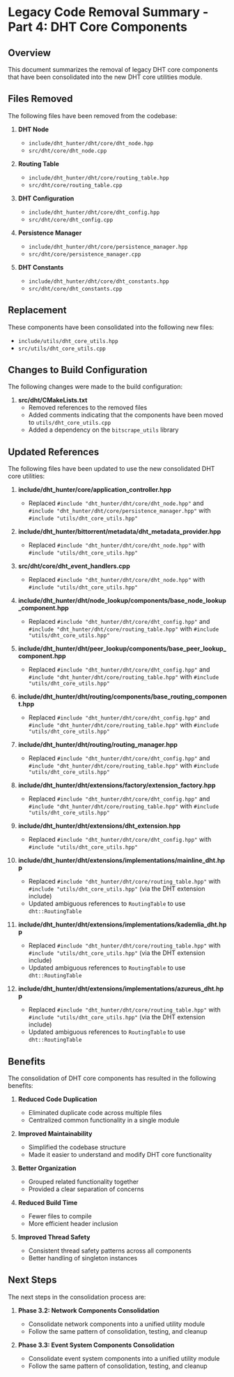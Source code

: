 # Legacy Code Removal Summary - Part 4: DHT Core Components

## Overview

This document summarizes the removal of legacy DHT core components that have been consolidated into the new DHT core utilities module.

## Files Removed

The following files have been removed from the codebase:

1. **DHT Node**
   - `include/dht_hunter/dht/core/dht_node.hpp`
   - `src/dht/core/dht_node.cpp`

2. **Routing Table**
   - `include/dht_hunter/dht/core/routing_table.hpp`
   - `src/dht/core/routing_table.cpp`

3. **DHT Configuration**
   - `include/dht_hunter/dht/core/dht_config.hpp`
   - `src/dht/core/dht_config.cpp`

4. **Persistence Manager**
   - `include/dht_hunter/dht/core/persistence_manager.hpp`
   - `src/dht/core/persistence_manager.cpp`

5. **DHT Constants**
   - `include/dht_hunter/dht/core/dht_constants.hpp`
   - `src/dht/core/dht_constants.cpp`

## Replacement

These components have been consolidated into the following new files:

- `include/utils/dht_core_utils.hpp`
- `src/utils/dht_core_utils.cpp`

## Changes to Build Configuration

The following changes were made to the build configuration:

1. **src/dht/CMakeLists.txt**
   - Removed references to the removed files
   - Added comments indicating that the components have been moved to `utils/dht_core_utils.cpp`
   - Added a dependency on the `bitscrape_utils` library

## Updated References

The following files have been updated to use the new consolidated DHT core utilities:

1. **include/dht_hunter/core/application_controller.hpp**
   - Replaced `#include "dht_hunter/dht/core/dht_node.hpp"` and `#include "dht_hunter/dht/core/persistence_manager.hpp"` with `#include "utils/dht_core_utils.hpp"`

2. **include/dht_hunter/bittorrent/metadata/dht_metadata_provider.hpp**
   - Replaced `#include "dht_hunter/dht/core/dht_node.hpp"` with `#include "utils/dht_core_utils.hpp"`

3. **src/dht/core/dht_event_handlers.cpp**
   - Replaced `#include "dht_hunter/dht/core/dht_node.hpp"` with `#include "utils/dht_core_utils.hpp"`

4. **include/dht_hunter/dht/node_lookup/components/base_node_lookup_component.hpp**
   - Replaced `#include "dht_hunter/dht/core/dht_config.hpp"` and `#include "dht_hunter/dht/core/routing_table.hpp"` with `#include "utils/dht_core_utils.hpp"`

5. **include/dht_hunter/dht/peer_lookup/components/base_peer_lookup_component.hpp**
   - Replaced `#include "dht_hunter/dht/core/dht_config.hpp"` and `#include "dht_hunter/dht/core/routing_table.hpp"` with `#include "utils/dht_core_utils.hpp"`

6. **include/dht_hunter/dht/routing/components/base_routing_component.hpp**
   - Replaced `#include "dht_hunter/dht/core/dht_config.hpp"` and `#include "dht_hunter/dht/core/routing_table.hpp"` with `#include "utils/dht_core_utils.hpp"`

7. **include/dht_hunter/dht/routing/routing_manager.hpp**
   - Replaced `#include "dht_hunter/dht/core/dht_config.hpp"` and `#include "dht_hunter/dht/core/routing_table.hpp"` with `#include "utils/dht_core_utils.hpp"`

8. **include/dht_hunter/dht/extensions/factory/extension_factory.hpp**
   - Replaced `#include "dht_hunter/dht/core/dht_config.hpp"` and `#include "dht_hunter/dht/core/routing_table.hpp"` with `#include "utils/dht_core_utils.hpp"`

9. **include/dht_hunter/dht/extensions/dht_extension.hpp**
   - Replaced `#include "dht_hunter/dht/core/dht_config.hpp"` with `#include "utils/dht_core_utils.hpp"`

10. **include/dht_hunter/dht/extensions/implementations/mainline_dht.hpp**
    - Replaced `#include "dht_hunter/dht/core/routing_table.hpp"` with `#include "utils/dht_core_utils.hpp"` (via the DHT extension include)
    - Updated ambiguous references to `RoutingTable` to use `dht::RoutingTable`

11. **include/dht_hunter/dht/extensions/implementations/kademlia_dht.hpp**
    - Replaced `#include "dht_hunter/dht/core/routing_table.hpp"` with `#include "utils/dht_core_utils.hpp"` (via the DHT extension include)
    - Updated ambiguous references to `RoutingTable` to use `dht::RoutingTable`

12. **include/dht_hunter/dht/extensions/implementations/azureus_dht.hpp**
    - Replaced `#include "dht_hunter/dht/core/routing_table.hpp"` with `#include "utils/dht_core_utils.hpp"` (via the DHT extension include)
    - Updated ambiguous references to `RoutingTable` to use `dht::RoutingTable`

## Benefits

The consolidation of DHT core components has resulted in the following benefits:

1. **Reduced Code Duplication**
   - Eliminated duplicate code across multiple files
   - Centralized common functionality in a single module

2. **Improved Maintainability**
   - Simplified the codebase structure
   - Made it easier to understand and modify DHT core functionality

3. **Better Organization**
   - Grouped related functionality together
   - Provided a clear separation of concerns

4. **Reduced Build Time**
   - Fewer files to compile
   - More efficient header inclusion

5. **Improved Thread Safety**
   - Consistent thread safety patterns across all components
   - Better handling of singleton instances

## Next Steps

The next steps in the consolidation process are:

1. **Phase 3.2: Network Components Consolidation**
   - Consolidate network components into a unified utility module
   - Follow the same pattern of consolidation, testing, and cleanup

2. **Phase 3.3: Event System Components Consolidation**
   - Consolidate event system components into a unified utility module
   - Follow the same pattern of consolidation, testing, and cleanup

